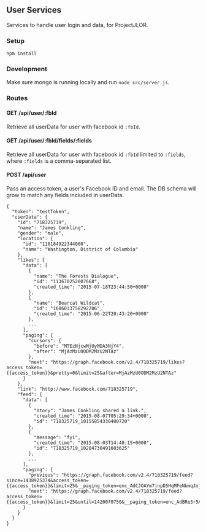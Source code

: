 ## User Services

Services to handle user login and data, for ProjectJLOR.


### Setup
```
npm install
```

### Development

Make sure mongo is running locally and run `node src/server.js`.


### Routes

#### GET /api/user/:fbId

Retrieve all userData for user with facebook id `:fbId`.

#### GET /api/user/:fbId/fields/:fields

Retrieve all userData for user with facebook id `:fbId` limited to `:fields`, where `:fields` is a comma-separated list.

#### POST /api/user

Pass an access token, a user's Facebook ID and email.  The DB schema will grow to match any fields included in userData.

```
{
  "token": "testToken",
  "userData": {
    "id": "718325719",
    "name": "James Conkling",
    "gender": "male",
    "location": {
      "id": "110184922344060",
      "name": "Washington, District of Columbia"
    },
    "likes": {
      "data": [
        {
          "name": "The Forests Dialogue",
          "id": "113670252007668",
          "created_time": "2015-07-18T23:44:50+0000"
        },
        {
          "name": "Bearcat Wildcat",
          "id": "1686033758292206",
          "created_time": "2015-06-22T20:43:20+0000"
        },
        ...
      ],
      "paging": {
        "cursors": {
          "before": "MTEzNjcwMjUyMDA3NjY4",
          "after": "MjAzMzU0ODM2MzU2NTAz"
        },
        "next": "https://graph.facebook.com/v2.4/718325719/likes?access_token={{access_token}}&pretty=0&limit=25&after=MjAzMzU0ODM2MzU2NTAz"
      }
    },
    "link": "http://www.facebook.com/718325719",
    "feed": {
      "data": [
        {
          "story": "James Conkling shared a link.",
          "created_time": "2015-08-07T05:29:34+0000",
          "id": "718325719_10155854330400720"
        },
        {
          "message": "fyi",
          "created_time": "2015-08-03T14:48:15+0000",
          "id": "718325719_10204730491603625"
        },
        ...
      ],
      "paging": {
        "previous": "https://graph.facebook.com/v2.4/718325719/feed?since=1438925374&access_token={{access_token}}&limit=25&__paging_token=enc_AdCJOAYm7jnpD5HqMFeNbmqJxjqJZB2C3gvt6tefh5GYZA7DA9AKRBA94eaEPfrvzKg2ou4vWYVyyGILj7ImdkzIsX&__previous=1",
        "next": "https://graph.facebook.com/v2.4/718325719/feed?access_token={{access_token}}&limit=25&until=1420070750&__paging_token=enc_AdBRe5r5ACbT2ZCbOZCNlL7R2w6flLrArZCZBZCU9b43ZCUIhniZBrQWWsmk5i154XcfJXjZBAkCUwFJ4KQam50TZBagco16ZA"
      }
    }
  }
}

```
